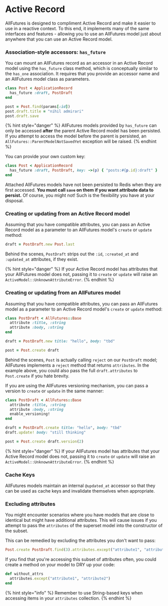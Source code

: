 # Active Record

AllFutures is designed to compliment Active Record and make it easier to use in a reactive context. To this end, it implements many of the same interfaces and features - allowing you to use an AllFutures model just about anywhere that you can use an Active Record model.

### Association-style accessors: `has_future`

You can mount an AllFutures record as an accessor in an Active Record model using the `has_future` class method, which is conceptually similar to the `has_one` association. It requires that you provide an accessor name and an AllFutures model class as parameters.

```ruby
class Post < ApplicationRecord
  has_future :draft, PostDraft
end

post = Post.find(params[:id])
post.draft.title = "nihil admirari"
post.draft.save
```

{% hint style="danger" %}
AllFutures models provided by `has_future` can only be accessed **after** the parent Active Record model has been persisted. If you attempt to access the model before the parent is persisted, an `AllFutures::ParentModelNotSavedYet` exception will be raised.
{% endhint %}

You can provide your own custom key:

```ruby
class Post < ApplicationRecord
  has_future :draft, PostDraft, key: ->(p) { "posts:#{p.id}:draft" }
end 
```

Attached AllFutures models have not been persisted to Redis when they are first accessed. **You must call `save` on them if you want attribute data to persist.** Of course, you might not! Such is the flexibility you have at your disposal.

### Creating or updating from an Active Record model

Assuming that you have compatible attributes, you can pass an Active Record model as a parameter to an AllFutures model's `create` or `update` method:

```ruby
draft = PostDraft.new Post.last
```

Behind the scenes, `PostDraft` strips out the `:id`, `:created_at` and `:updated_at` attributes, if they exist.

{% hint style="danger" %}
If your Active Record model has attributes that your AllFutures model does not, passing it to `create` or `update` will raise an `ActiveModel::UnknownAttributeError`.
{% endhint %}

### Creating or updating from an AllFutures model

Assuming that you have compatible attributes, you can pass an AllFutures model as a parameter to an Active Record model's `create` or `update` method:

```ruby
class PostDraft < AllFutures::Base
  attribute :title, :string
  attribute :body, :string
end

draft = PostDraft.new title: "hello", body: "tbd"

post = Post.create draft
```

Behind the scenes, `Post` is actually calling `reject` on our `PostDraft` model; AllFutures implements a `reject` method that returns `attributes`. In the example above, you could also pass the full `draft.attributes` to `Post.create` if you hate brevity.

If you are using the AllFutures versioning mechanism, you can pass a version to `create` or `update` in the same manner:

```ruby
class PostDraft < AllFutures::Base
  attribute :title, :string
  attribute :body, :string
  enable_versioning!
end

draft = PostDraft.create title: "hello", body: "tbd"
draft.update! body: "still thinking"

post = Post.create draft.version(2)
```

{% hint style="danger" %}
If your AllFutures model has attributes that your Active Record model does not, passing it to `create` or `update` will raise an `ActiveModel::UnknownAttributeError`.
{% endhint %}

### Cache Keys

AllFutures models maintain an internal `@updated_at` accessor so that they can be used as cache keys and invalidate themselves when appropriate.

### Excluding attributes

You might encounter scenarios where you have models that are close to identical but might have additional attributes. This will cause issues if you attempt to pass the `attributes` of the superset model into the constructor of the subset.

This can be remedied by excluding the attributes you don't want to pass:

```ruby
Post.create PostDraft.find(3).attributes.except("attribute1", "attribute2")
```

If you find that you're accessing this subset of attributes often, you could create a method on your model to DRY up your code:

```ruby
def without_attrs
  attributes.except("attribute1", "attribute2")
end
```

{% hint style="info" %}
Remember to use String-based keys when accessing items in your `attributes` collection.
{% endhint %}
